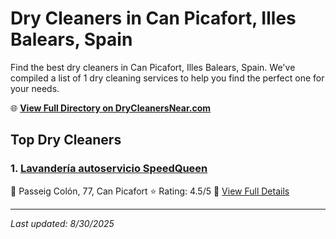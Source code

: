 # Dry Cleaners in Can Picafort, Illes Balears, Spain

Find the best dry cleaners in Can Picafort, Illes Balears, Spain. We've compiled a list of 1 dry cleaning services to help you find the perfect one for your needs.

🌐 **[View Full Directory on DryCleanersNear.com](https://drycleanersnear.com/city/Spain/Illes%20Balears/Can%20Picafort)**

## Top Dry Cleaners

### 1. [Lavandería autoservicio SpeedQueen](https://drycleanersnear.com/dryCleaner/68b0e1a3033494bdc84ab34c/lavander-a-autoservicio-speedqueen)
📍 Passeig Colón, 77, Can Picafort
⭐ Rating: 4.5/5
🔗 [View Full Details](https://drycleanersnear.com/dryCleaner/68b0e1a3033494bdc84ab34c/lavander-a-autoservicio-speedqueen)


---

*Last updated: 8/30/2025*
